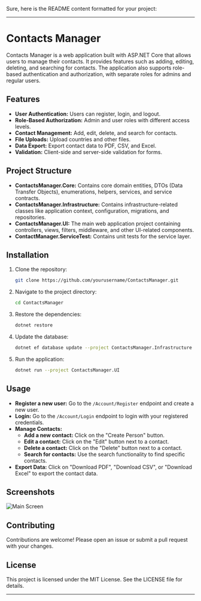 Sure, here is the README content formatted for your project:

---

# Contacts Manager

Contacts Manager is a web application built with ASP.NET Core that allows users to manage their contacts. It provides features such as adding, editing, deleting, and searching for contacts. The application also supports role-based authentication and authorization, with separate roles for admins and regular users.

## Features
- **User Authentication:** Users can register, login, and logout.
- **Role-Based Authorization:** Admin and user roles with different access levels.
- **Contact Management:** Add, edit, delete, and search for contacts.
- **File Uploads:** Upload countries and other files.
- **Data Export:** Export contact data to PDF, CSV, and Excel.
- **Validation:** Client-side and server-side validation for forms.

## Project Structure
- **ContactsManager.Core:** Contains core domain entities, DTOs (Data Transfer Objects), enumerations, helpers, services, and service contracts.
- **ContactsManager.Infrastructure:** Contains infrastructure-related classes like application context, configuration, migrations, and repositories.
- **ContactsManager.UI:** The main web application project containing controllers, views, filters, middleware, and other UI-related components.
- **ContactManager.ServiceTest:** Contains unit tests for the service layer.

## Installation

1. Clone the repository:
   ```bash
   git clone https://github.com/yourusername/ContactsManager.git
   ```

2. Navigate to the project directory:
   ```bash
   cd ContactsManager
   ```

3. Restore the dependencies:
   ```bash
   dotnet restore
   ```

4. Update the database:
   ```bash
   dotnet ef database update --project ContactsManager.Infrastructure
   ```

5. Run the application:
   ```bash
   dotnet run --project ContactsManager.UI
   ```

## Usage

- **Register a new user:** Go to the `/Account/Register` endpoint and create a new user.
- **Login:** Go to the `/Account/Login` endpoint to login with your registered credentials.
- **Manage Contacts:**
  - **Add a new contact:** Click on the "Create Person" button.
  - **Edit a contact:** Click on the "Edit" button next to a contact.
  - **Delete a contact:** Click on the "Delete" button next to a contact.
  - **Search for contacts:** Use the search functionality to find specific contacts.
- **Export Data:** Click on "Download PDF", "Download CSV", or "Download Excel" to export the contact data.

## Screenshots

![Main Screen](path/to/screenshot.png)

## Contributing

Contributions are welcome! Please open an issue or submit a pull request with your changes.

## License

This project is licensed under the MIT License. See the LICENSE file for details.

---
